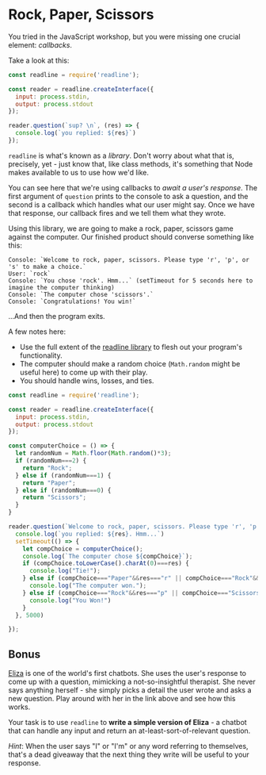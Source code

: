 # Rock, Paper, Scissors

You tried in the JavaScript workshop, but you were missing one crucial element: *callbacks*.

Take a look at this:

```js
const readline = require('readline');

const reader = readline.createInterface({
  input: process.stdin,
  output: process.stdout
});

reader.question(`sup? \n`, (res) => {
  console.log(`you replied: ${res}`)
});
```

`readline` is what's known as a *library*. Don't worry about what that is, precisely, yet - just know that, like class methods, it's something that Node makes available to us to use how we'd like.

You can see here that we're using callbacks to *await a user's response*. The first argument of `question` prints to the console to ask a question, and the second is a callback which handles what our user might say. Once we have that response, our callback fires and we tell them what they wrote.

Using this library, we are going to make a rock, paper, scissors game against the computer. Our finished product should converse something like this:

```
Console: `Welcome to rock, paper, scissors. Please type 'r', 'p', or 's' to make a choice.`
User: `rock`
Console: `You chose 'rock'. Hmm...` (setTimeout for 5 seconds here to imagine the computer thinking)
Console: `The computer chose 'scissors'.`
Console: `Congratulations! You win!`
```

...And then the program exits.

A few notes here:

* Use the full extent of the [readline library](https://node.readthedocs.io/en/latest/api/readline/) to flesh out your program's functionality.
* The computer should make a random choice (`Math.random` might be useful here) to come up with their play.
* You should handle wins, losses, and ties.

```js
const readline = require('readline');

const reader = readline.createInterface({
  input: process.stdin,
  output: process.stdout
});

const computerChoice = () => {
  let randomNum = Math.floor(Math.random()*3);
  if (randomNum===2) {
    return "Rock";
  } else if (randomNum===1) {
    return "Paper";
  } else if (randomNum===0) {
    return "Scissors";
  }
}

reader.question(`Welcome to rock, paper, scissors. Please type 'r', 'p', or 's' to make a choice. \n`, (res) => {
  console.log(`you replied: ${res}. Hmm...`)
  setTimeout(() => {
    let compChoice = computerChoice();
    console.log(`The computer chose ${compChoice}`);
    if (compChoice.toLowerCase().charAt(0)===res) {
      console.log("Tie!");
    } else if (compChoice==="Paper"&&res==="r" || compChoice==="Rock"&&res==="s" || compChoice==="Scissors"&&res==="p") {
      console.log("The computer won.");
    } else if (compChoice==="Rock"&&res==="p" || compChoice==="Scissors"&&res==="r" || compChoice==="Paper"&&res==="s") {
      console.log("You Won!")
    }
  }, 5000)

});

```

## Bonus

[Eliza](http://psych.fullerton.edu/mbirnbaum/psych101/Eliza.htm) is one of the world's first chatbots. She uses the user's response to come up with a question, mimicking a not-so-insightful therapist. She never says anything herself - she simply picks a detail the user wrote and asks a new question. Play around with her in the link above and see how this works.

Your task is to use `readline` to **write a simple version of Eliza** - a chatbot that can handle any input and return an at-least-sort-of-relevant question.

*Hint*: When the user says "I" or "I'm" or any word referring to themselves, that's a dead giveaway that the next thing they write will be useful to your response.
